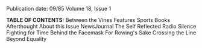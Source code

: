 Publication date: 09/85
Volume 18, Issue 1

**TABLE OF CONTENTS:**
Between the Vines
Features
Sports
Books
Afterthought
About this Issue
NewsJournal
The Self Reflected
Radio Silence
Fighting for Time
Behind the Facemask
For Rowing's Sake
Crossing the Line
Beyond Equality

